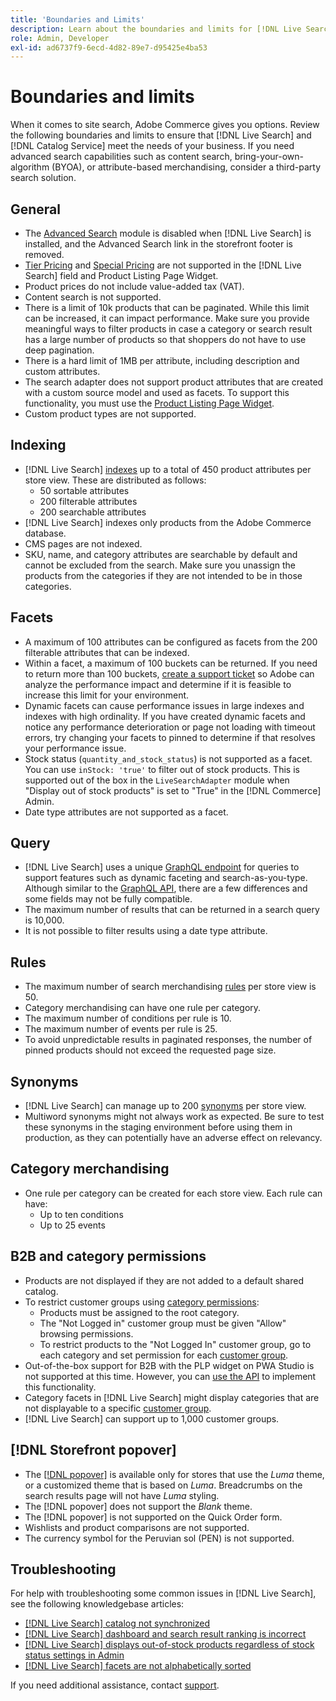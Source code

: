 ```yaml
---
title: 'Boundaries and Limits'
description: Learn about the boundaries and limits for [!DNL Live Search] to ensure it meets the needs of your business.
role: Admin, Developer
exl-id: ad6737f9-6ecd-4d82-89e7-d95425e4ba53
---
```

# Boundaries and limits

When it comes to site search, Adobe Commerce gives you options. Review the following boundaries and limits to ensure that [!DNL Live Search] and [!DNL Catalog Service] meet the needs of your business. If you need advanced search capabilities such as content search, bring-your-own-algorithm (BYOA), or attribute-based merchandising, consider a third-party search solution.

## General

- The [Advanced Search](https://experienceleague.adobe.com/en/docs/commerce-admin/catalog/catalog/search/search) module is disabled when [!DNL Live Search] is installed, and the Advanced Search link in the storefront footer is removed.
- [Tier Pricing](https://experienceleague.adobe.com/en/docs/commerce-admin/catalog/products/pricing/product-price-tier) and [Special Pricing](https://experienceleague.adobe.com/en/docs/commerce-admin/catalog/products/pricing/product-price-special) are not supported in the [!DNL Live Search] field and Product Listing Page Widget.
- Product prices do not include value-added tax (VAT).
- Content search is not supported.
- There is a limit of 10k products that can be paginated. While this limit can be increased, it can impact performance. Make sure you provide meaningful ways to filter products in case a category or search result has a large number of products so that shoppers do not have to use deep pagination.
- There is a hard limit of 1MB per attribute, including description and custom attributes.
- The search adapter does not support product attributes that are created with a custom source model and used as facets. To support this functionality, you must use the [Product Listing Page Widget](plp-styling.md).
- Custom product types are not supported.

## Indexing

- [!DNL Live Search] [indexes](indexing.md) up to a total of 450 product attributes per store view. These are distributed as follows:
   - 50 sortable attributes
   - 200 filterable attributes
   - 200 searchable attributes
- [!DNL Live Search] indexes only products from the Adobe Commerce database.
- CMS pages are not indexed.
- SKU, name, and category attributes are searchable by default and cannot be excluded from the search. Make sure you unassign the products from the categories if they are not intended to be in those categories.

## Facets

- A maximum of 100 attributes can be configured as facets from the 200 filterable attributes that can be indexed.
- Within a facet, a maximum of 100 buckets can be returned. If you need to return more than 100 buckets, [create a support ticket](https://experienceleague.adobe.com/en/docs/commerce-knowledge-base/kb/help-center-guide/magento-help-center-user-guide) so Adobe can analyze the performance impact and determine if it is feasible to increase this limit for your environment.
- Dynamic facets can cause performance issues in large indexes and indexes with high ordinality. If you have created dynamic facets and notice any performance deterioration or page not loading with timeout errors, try changing your facets to pinned to determine if that resolves your performance issue.
- Stock status (`quantity_and_stock_status`) is not supported as a facet. You can use `inStock: 'true'` to filter out of stock products. This is supported out of the box in the `LiveSearchAdapter` module when "Display out of stock products" is set to "True" in the [!DNL Commerce] Admin.
- Date type attributes are not supported as a facet.

## Query

- [!DNL Live Search] uses a unique [GraphQL endpoint](https://developer.adobe.com/commerce/services/graphql/live-search/) for queries to support features such as dynamic faceting and search-as-you-type. Although similar to the [GraphQL API](https://developer.adobe.com/commerce/webapi/graphql/), there are a few differences and some fields may not be fully compatible.
- The maximum number of results that can be returned in a search query is 10,000.
- It is not possible to filter results using a date type attribute.

## Rules

- The maximum number of search merchandising [rules](rules.md) per store view is 50.
- Category merchandising can have one rule per category.
- The maximum number of conditions per rule is 10.
- The maximum number of events per rule is 25.
- To avoid unpredictable results in paginated responses, the number of pinned products should not exceed the requested page size.

## Synonyms

- [!DNL Live Search] can manage up to 200 [synonyms](synonyms.md) per store view.
- Multiword synonyms might not always work as expected. Be sure to test these synonyms in the staging environment before using them in production, as they can potentially have an adverse effect on relevancy.

## Category merchandising

- One rule per category can be created for each store view. Each rule can have:
   - Up to ten conditions
   - Up to 25 events

## B2B and category permissions

- Products are not displayed if they are not added to a default shared catalog.
- To restrict customer groups using [category permissions](https://experienceleague.adobe.com/en/docs/commerce-admin/catalog/categories/category-permissions):
   - Products must be assigned to the root category.
   - The "Not Logged in" customer group must be given "Allow" browsing permissions.
   - To restrict products to the "Not Logged In" customer group, go to each category and set permission for each [customer group](https://experienceleague.adobe.com/en/docs/commerce-admin/b2b/shared-catalogs/catalog-shared-manage).
- Out-of-the-box support for B2B with the PLP widget on PWA Studio is not supported at this time. However, you can [use the API](install.md#pwa-support) to implement this functionality.
- Category facets in [!DNL Live Search] might display categories that are not displayable to a specific [customer group](https://experienceleague.adobe.com/en/docs/commerce-admin/b2b/shared-catalogs/catalog-shared-manage).
- [!DNL Live Search] can support up to 1,000 customer groups.

## [!DNL Storefront popover]

- The [[!DNL popover]](storefront-popover.md) is available only for stores that use the *Luma* theme, or a customized theme that is based on *Luma*. Breadcrumbs on the search results page will not have *Luma* styling.
- The [!DNL popover] does not support the *Blank* theme.
- The [!DNL popover] is not supported on the Quick Order form.
- Wishlists and product comparisons are not supported.
- The currency symbol for the Peruvian sol (PEN) is not supported.

## Troubleshooting

For help with troubleshooting some common issues in [!DNL Live Search], see the following knowledgebase articles:

- [[!DNL Live Search] catalog not synchronized](https://experienceleague.adobe.com/en/docs/commerce-knowledge-base/kb/troubleshooting/miscellaneous/live-search-catalog-data-sync)
- [[!DNL Live Search] dashboard and search result ranking is incorrect](https://experienceleague.adobe.com/en/docs/commerce-knowledge-base/kb/troubleshooting/miscellaneous/live-search-dashboard-ranking-incorrect)
- [[!DNL Live Search] displays out-of-stock products regardless of stock status settings in Admin](https://experienceleague.adobe.com/en/docs/commerce-knowledge-base/kb/troubleshooting/miscellaneous/live-search-displays-out-of-stock-products)
- [[!DNL Live Search] facets are not alphabetically sorted](https://experienceleague.adobe.com/en/docs/commerce-knowledge-base/kb/troubleshooting/miscellaneous/live-search-facets-not-sorted)

If you need additional assistance, contact [support](https://experienceleague.adobe.com/en/docs/commerce-knowledge-base/kb/help-center-guide/magento-help-center-user-guide).
